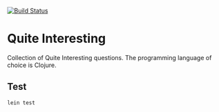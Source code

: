 [![Build Status](https://travis-ci.org/hwasungmars/qi.svg)](https://travis-ci.org/hwasungmars/qi)

# Quite Interesting

Collection of Quite Interesting questions.  The programming language of choice is Clojure.

## Test

`lein test`
